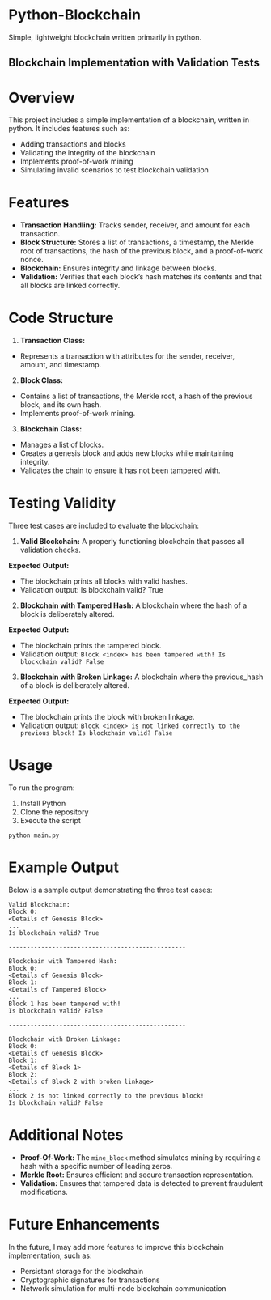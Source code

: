 # Python-Blockchain
Simple, lightweight blockchain written primarily in python.

## Blockchain Implementation with Validation Tests
# Overview
This project includes a simple implementation of a blockchain, written in python. It includes features such as:
- Adding transactions and blocks
- Validating the integrity of the blockchain
- Implements proof-of-work mining
- Simulating invalid scenarios to test blockchain validation

# Features
- **Transaction Handling:** Tracks sender, receiver, and amount for each transaction.
- **Block Structure:** Stores a list of transactions, a timestamp, the Merkle root of transactions, the hash of the previous block, and a proof-of-work nonce.
- **Blockchain:** Ensures integrity and linkage between blocks.
- **Validation:** Verifies that each block’s hash matches its contents and that all blocks are linked correctly.

# Code Structure
1. **Transaction Class:**
- Represents a transaction with attributes for the sender, receiver, amount, and timestamp.
2. **Block Class:**
- Contains a list of transactions, the Merkle root, a hash of the previous block, and its own hash.
- Implements proof-of-work mining.
3. **Blockchain Class:**
- Manages a list of blocks.
- Creates a genesis block and adds new blocks while maintaining integrity.
- Validates the chain to ensure it has not been tampered with.

# Testing Validity
Three test cases are included to evaluate the blockchain:
1. **Valid Blockchain:**
A properly functioning blockchain that passes all validation checks.

**Expected Output:**
- The blockchain prints all blocks with valid hashes.
- Validation output: Is blockchain valid? True

2. **Blockchain with Tampered Hash:**
A blockchain where the hash of a block is deliberately altered.

**Expected Output:**
- The blockchain prints the tampered block.
- Validation output: ```Block <index> has been tampered with! Is blockchain valid? False```

3. **Blockchain with Broken Linkage:**
A blockchain where the previous_hash of a block is deliberately altered.

**Expected Output:**
- The blockchain prints the block with broken linkage.
- Validation output: ```Block <index> is not linked correctly to the previous block! Is blockchain valid? False```

# Usage
To run the program:
1. Install Python
2. Clone the repository
3. Execute the script
```
python main.py
```

# Example Output
Below is a sample output demonstrating the three test cases:
```
Valid Blockchain:
Block 0:
<Details of Genesis Block>
...
Is blockchain valid? True

-------------------------------------------------

Blockchain with Tampered Hash:
Block 0:
<Details of Genesis Block>
Block 1:
<Details of Tampered Block>
...
Block 1 has been tampered with!
Is blockchain valid? False

-------------------------------------------------

Blockchain with Broken Linkage:
Block 0:
<Details of Genesis Block>
Block 1:
<Details of Block 1>
Block 2:
<Details of Block 2 with broken linkage>
...
Block 2 is not linked correctly to the previous block!
Is blockchain valid? False
```

# Additional Notes
- **Proof-Of-Work:** The ```mine_block``` method simulates mining by requiring a hash with a specific number of leading zeros.
- **Merkle Root:** Ensures efficient and secure transaction representation.
- **Validation:** Ensures that tampered data is detected to prevent fraudulent modifications.

# Future Enhancements
In the future, I may add more features to improve this blockchain implementation, such as:
- Persistant storage for the blockchain
- Cryptographic signatures for transactions
- Network simulation for multi-node blockchain communication